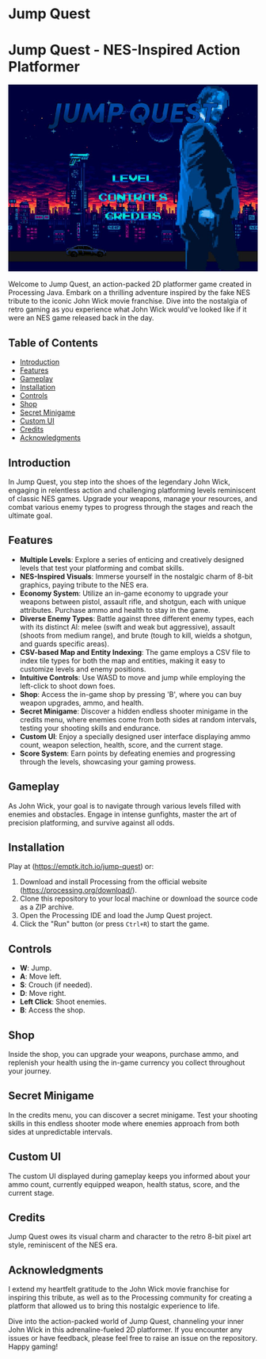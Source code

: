 # Jump Quest
 
# Jump Quest - NES-Inspired Action Platformer

![Jump Quest Banner](banner.jpg)

Welcome to Jump Quest, an action-packed 2D platformer game created in Processing Java. Embark on a thrilling adventure inspired by the fake NES tribute to the iconic John Wick movie franchise. Dive into the nostalgia of retro gaming as you experience what John Wick would've looked like if it were an NES game released back in the day.

## Table of Contents

- [Introduction](#introduction)
- [Features](#features)
- [Gameplay](#gameplay)
- [Installation](#installation)
- [Controls](#controls)
- [Shop](#shop)
- [Secret Minigame](#secret-minigame)
- [Custom UI](#custom-ui)
- [Credits](#credits)
- [Acknowledgments](#acknowledgments)

## Introduction

In Jump Quest, you step into the shoes of the legendary John Wick, engaging in relentless action and challenging platforming levels reminiscent of classic NES games. Upgrade your weapons, manage your resources, and combat various enemy types to progress through the stages and reach the ultimate goal.

## Features

- **Multiple Levels**: Explore a series of enticing and creatively designed levels that test your platforming and combat skills.
- **NES-Inspired Visuals**: Immerse yourself in the nostalgic charm of 8-bit graphics, paying tribute to the NES era.
- **Economy System**: Utilize an in-game economy to upgrade your weapons between pistol, assault rifle, and shotgun, each with unique attributes. Purchase ammo and health to stay in the game.
- **Diverse Enemy Types**: Battle against three different enemy types, each with its distinct AI: melee (swift and weak but aggressive), assault (shoots from medium range), and brute (tough to kill, wields a shotgun, and guards specific areas).
- **CSV-based Map and Entity Indexing**: The game employs a CSV file to index tile types for both the map and entities, making it easy to customize levels and enemy positions.
- **Intuitive Controls**: Use WASD to move and jump while employing the left-click to shoot down foes.
- **Shop**: Access the in-game shop by pressing 'B', where you can buy weapon upgrades, ammo, and health.
- **Secret Minigame**: Discover a hidden endless shooter minigame in the credits menu, where enemies come from both sides at random intervals, testing your shooting skills and endurance.
- **Custom UI**: Enjoy a specially designed user interface displaying ammo count, weapon selection, health, score, and the current stage.
- **Score System**: Earn points by defeating enemies and progressing through the levels, showcasing your gaming prowess.

## Gameplay

As John Wick, your goal is to navigate through various levels filled with enemies and obstacles. Engage in intense gunfights, master the art of precision platforming, and survive against all odds.

## Installation

Play at (https://emptk.itch.io/jump-quest) or:
1. Download and install Processing from the official website (https://processing.org/download/).
2. Clone this repository to your local machine or download the source code as a ZIP archive.
3. Open the Processing IDE and load the Jump Quest project.
4. Click the "Run" button (or press `Ctrl+R`) to start the game.

## Controls

- **W**: Jump.
- **A**: Move left.
- **S**: Crouch (if needed).
- **D**: Move right.
- **Left Click**: Shoot enemies.
- **B**: Access the shop.

## Shop

Inside the shop, you can upgrade your weapons, purchase ammo, and replenish your health using the in-game currency you collect throughout your journey.

## Secret Minigame

In the credits menu, you can discover a secret minigame. Test your shooting skills in this endless shooter mode where enemies approach from both sides at unpredictable intervals.

## Custom UI

The custom UI displayed during gameplay keeps you informed about your ammo count, currently equipped weapon, health status, score, and the current stage.

## Credits

Jump Quest owes its visual charm and character to the retro 8-bit pixel art style, reminiscent of the NES era.

## Acknowledgments

I extend my heartfelt gratitude to the John Wick movie franchise for inspiring this tribute, as well as to the Processing community for creating a platform that allowed us to bring this nostalgic experience to life.

Dive into the action-packed world of Jump Quest, channeling your inner John Wick in this adrenaline-fueled 2D platformer. If you encounter any issues or have feedback, please feel free to raise an issue on the repository. Happy gaming!
